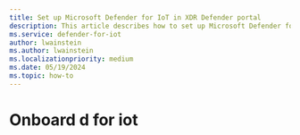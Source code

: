 ```yaml
---
title: Set up Microsoft Defender for IoT in XDR Defender portal
description: This article describes how to set up Microsoft Defender for IoT in XDR Defender portal
ms.service: defender-for-iot
author: lwainstein
ms.author: lwainstein
ms.localizationpriority: medium
ms.date: 05/19/2024
ms.topic: how-to
---
```


# Onboard d for iot
